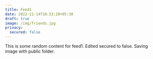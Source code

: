 ```yaml
---
title: Feed1
date: 2022-11-14T10:53:20+05:30
draft: true
image: /img/friends.jpg
privacy:
  secured: false
---
```


This is some random content for feed1.
Edited secured to false.
Saving image with public folder.